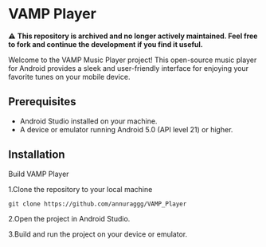 
# VAMP Player

⚠️ **This repository is archived and no longer actively maintained. Feel free to fork and continue the development if you find it useful.**


Welcome to the VAMP Music Player project! This open-source music player for Android provides a sleek and user-friendly interface for enjoying your favorite tunes on your mobile device.





## Prerequisites
- Android Studio installed on your machine.
- A device or emulator running Android 5.0 (API level 21) or higher.

## Installation

Build VAMP Player

1.Clone the repository to your local machine

```git clone https://github.com/annuraggg/VAMP_Player```

2.Open the project in Android Studio.

3.Build and run the project on your device or emulator.
    
